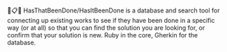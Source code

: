 🤔️📋️💾️ HasThatBeenDone/HasItBeenDone is a database and search tool for connecting up existing works to see if they have been done in a specific way (or at all) so that you can find the solution you are looking for, or confirm that your solution is new. Ruby in the core, Gherkin for the database.
